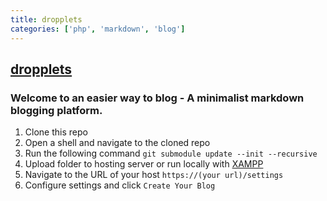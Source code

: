 ```yaml
---
title: dropplets
categories: ['php', 'markdown', 'blog']
---
```

## [dropplets](https://github.com/johnroper100/dropplets)

### Welcome to an easier way to blog - A minimalist markdown blogging platform.

1. Clone this repo
2. Open a shell and navigate to the cloned repo
3. Run the following command `git submodule update --init --recursive`
4. Upload folder to hosting server or run locally with [XAMPP](https://www.apachefriends.org/index.html)
5. Navigate to the URL of your host `https://(your url)/settings`
6. Configure settings and click `Create Your Blog`

